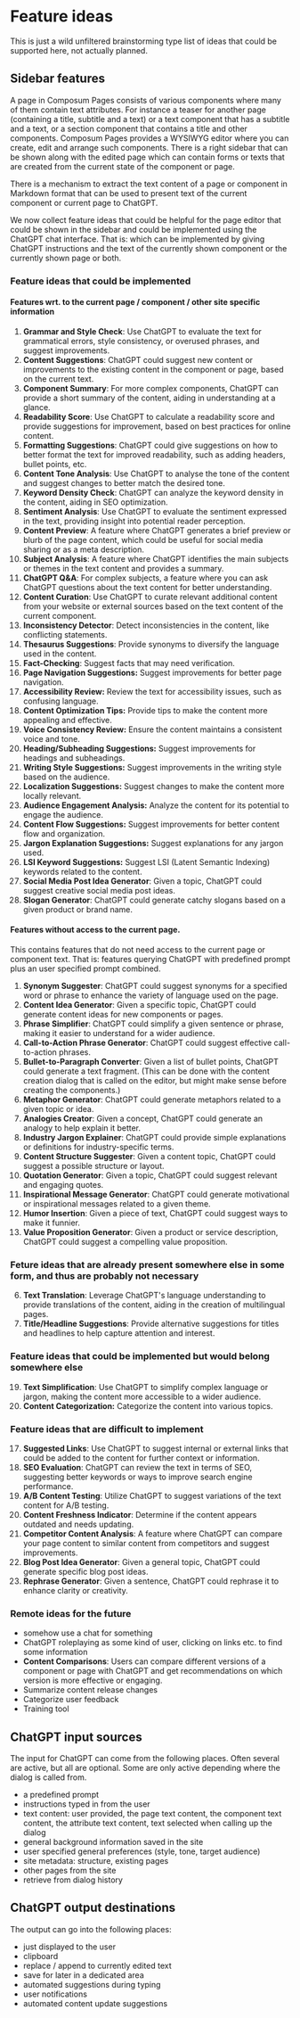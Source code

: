 # Feature ideas

This is just a wild unfiltered brainstorming type list of ideas that could be supported here, not actually planned. 

## Sidebar features

A page in Composum Pages consists of various components where many of them contain text attributes. For instance a
teaser for another page (containing a title, subtitle and a text) or a text component that has a subtitle and a text, or
a section component that contains a title and other components.
Composum Pages provides a WYSIWYG editor where you can create, edit and arrange such components.
There is a right sidebar that can be shown along with the edited page which can
contain forms or texts that are created from the current state of the component or page.

There is a mechanism to extract the text content of
a page or component in Markdown format that can be used to present text of the current component or current page to
ChatGPT.

We now collect feature ideas that could be helpful for the page editor that could be shown in the sidebar and could be
implemented using the ChatGPT chat interface. That is: which can be implemented by giving ChatGPT instructions and
the text of the currently shown component or the currently shown page or both.

### Feature ideas that could be implemented

#### Features wrt. to the current page / component / other site specific information

1. **Grammar and Style Check**: Use ChatGPT to evaluate the text for grammatical errors, style consistency, or overused
   phrases, and suggest improvements.
2. **Content Suggestions**: ChatGPT could suggest new content or improvements to the existing content in the component or page, based 
   on the current text.
3. **Component Summary**: For more complex components, ChatGPT can provide a short summary of the content, aiding in
   understanding at a glance.
5. **Readability Score**: Use ChatGPT to calculate a readability score and provide suggestions for improvement, based on
   best practices for online content.
7. **Formatting Suggestions**: ChatGPT could give suggestions on how to better format the text for improved readability,
   such as adding headers, bullet points, etc.
8. **Content Tone Analysis**: Use ChatGPT to analyse the tone of the content and suggest changes to better match the
   desired tone.
11. **Keyword Density Check**: ChatGPT can analyze the keyword density in the content, aiding in SEO optimization.
12. **Sentiment Analysis**: Use ChatGPT to evaluate the sentiment expressed in the text, providing insight into
    potential reader perception.
13. **Content Preview**: A feature where ChatGPT generates a brief preview or blurb of the page content, which could be
    useful for social media sharing or as a meta description.
14. **Subject Analysis**: A feature where ChatGPT identifies the main subjects or themes in the text content and
    provides a summary.
15. **ChatGPT Q&A**: For complex subjects, a feature where you can ask ChatGPT questions about the text content for
    better understanding.
20. **Content Curation**: Use ChatGPT to curate relevant additional content from your website or external sources based
    on the text content of the current component.
21. **Inconsistency Detector**: Detect inconsistencies in the content, like conflicting statements.
22. **Thesaurus Suggestions**: Provide synonyms to diversify the language used in the content.
23. **Fact-Checking**: Suggest facts that may need verification.
17. **Page Navigation Suggestions:** Suggest improvements for better page navigation.
19. **Accessibility Review:** Review the text for accessibility issues, such as confusing language.
25. **Content Optimization Tips:** Provide tips to make the content more appealing and effective.
27. **Voice Consistency Review:** Ensure the content maintains a consistent voice and tone.
29. **Heading/Subheading Suggestions:** Suggest improvements for headings and subheadings.
30. **Writing Style Suggestions:** Suggest improvements in the writing style based on the audience.
34. **Localization Suggestions:** Suggest changes to make the content more locally relevant.
35. **Audience Engagement Analysis:** Analyze the content for its potential to engage the audience.
36. **Content Flow Suggestions:** Suggest improvements for better content flow and organization.
37. **Jargon Explanation Suggestions:** Suggest explanations for any jargon used.
33. **LSI Keyword Suggestions:** Suggest LSI (Latent Semantic Indexing) keywords related to the content.
29. **Social Media Post Idea Generator**: Given a topic, ChatGPT could suggest creative social media post ideas.
31. **Slogan Generator**: ChatGPT could generate catchy slogans based on a given product or brand name.

#### Features without access to the current page.

This contains features that do not need access to the current page or component text. That is: features querying 
ChatGPT with predefined prompt plus an user specified prompt combined.

1. **Synonym Suggester**: ChatGPT could suggest synonyms for a specified word or phrase to enhance the variety of language used on the page.
2. **Content Idea Generator**: Given a specific topic, ChatGPT could generate content ideas for new components or pages.
3. **Phrase Simplifier**: ChatGPT could simplify a given sentence or phrase, making it easier to understand for a wider audience.
8. **Call-to-Action Phrase Generator**: ChatGPT could suggest effective call-to-action phrases.
9. **Bullet-to-Paragraph Converter**: Given a list of bullet points, ChatGPT could generate a text fragment. (This can 
   be done with the content creation dialog that is called on the editor, but might make sense before creating the 
   components.)
12. **Metaphor Generator**: ChatGPT could generate metaphors related to a given topic or idea.
13. **Analogies Creator**: Given a concept, ChatGPT could generate an analogy to help explain it better.
14. **Industry Jargon Explainer**: ChatGPT could provide simple explanations or definitions for industry-specific terms.
15. **Content Structure Suggester**: Given a content topic, ChatGPT could suggest a possible structure or layout.
16. **Quotation Generator**: Given a topic, ChatGPT could suggest relevant and engaging quotes.
22. **Inspirational Message Generator**: ChatGPT could generate motivational or inspirational messages related to a given theme.
23. **Humor Insertion**: Given a piece of text, ChatGPT could suggest ways to make it funnier.
37. **Value Proposition Generator**: Given a product or service description, ChatGPT could suggest a compelling value proposition.

### Feture ideas that are already present somewhere else in some form, and thus are probably not necessary

6. **Text Translation**: Leverage ChatGPT's language understanding to provide translations of the content, aiding in the
   creation of multilingual pages.
10. **Title/Headline Suggestions**: Provide alternative suggestions for titles and headlines to help capture attention
    and interest.

### Feature ideas that could be implemented but would belong somewhere else

19. **Text Simplification**: Use ChatGPT to simplify complex language or jargon, making the content more accessible to a
    wider audience.
16. **Content Categorization:** Categorize the content into various topics.

### Feature ideas that are difficult to implement

17. **Suggested Links**: Use ChatGPT to suggest internal or external links that could be added to the content for
    further context or information.
4. **SEO Evaluation**: ChatGPT can review the text in terms of SEO, suggesting better keywords or ways to improve search
   engine performance.
9. **A/B Content Testing**: Utilize ChatGPT to suggest variations of the text content for A/B testing. 
10. **Content Freshness Indicator**: Determine if the content appears outdated and needs updating.
19. **Competitor Content Analysis**: A feature where ChatGPT can compare your page content to similar content from
    competitors and suggest improvements. 
25. **Blog Post Idea Generator**: Given a general topic, ChatGPT could generate specific blog post ideas.
27. **Rephrase Generator**: Given a sentence, ChatGPT could rephrase it to enhance clarity or creativity.

### Remote ideas for the future

- somehow use a chat for something
- ChatGPT roleplaying as some kind of user, clicking on links etc. to find some information
- **Content Comparisons**: Users can compare different versions of a component or page with ChatGPT and get 
  recommendations on which version is more effective or engaging.
- Summarize content release changes
- Categorize user feedback
- Training tool

## ChatGPT input sources

The input for ChatGPT can come from the following places. Often several are active, but all are optional. Some are 
only active depending where the dialog is called from.
- a predefined prompt
- instructions typed in from the user
- text content: user provided, the page text content, the component text content, the attribute text content, text 
  selected when calling up the dialog
- general background information saved in the site
- user specified general preferences (style, tone, target audience)
- site metadata: structure, existing pages
- other pages from the site
- retrieve from dialog history

## ChatGPT output destinations

The output can go into the following places:
- just displayed to the user
- clipboard
- replace / append to currently edited text
- save for later in a dedicated area
- automated suggestions during typing
- user notifications
- automated content update suggestions
